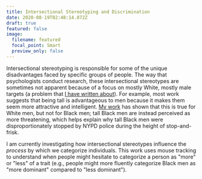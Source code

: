 ```yaml
---
title: Intersectional Stereotyping and Discrimination
date: 2020-08-19T02:48:14.872Z
draft: true
featured: false
image:
  filename: featured
  focal_point: Smart
  preview_only: false
---
```

Intersectional stereotyping is responsible for some of the unique disadvantages faced by specific groups of people. The way that psychologists conduct research, these intersectional stereotypes are sometimes not apparent because of a focus on mostly White, mostly male targets (a problem that [I have written about](https://journals.sagepub.com/doi/full/10.1177/1745691619885840)). For example, most work suggests that being tall is advantageous to men because it makes them seem more attractive and intelligent. [My work](https://journals.sagepub.com/doi/abs/10.1177/1745691619885840) has shown that this is true for White men, but not for Black men; tall Black men are instead perceived as more threatening, which helps explain why tall Black men were disproportionately stopped by NYPD police during the height of stop-and-frisk.

I am currently investigating how intersectional stereotypes influence the *process* by which we categorize individuals. This work uses mouse tracking to understand when people might hesitate to categorize a person as "more" or "less" of a trait (e.g., people might more fluently categorize Black men as "more dominant" compared to "less dominant").